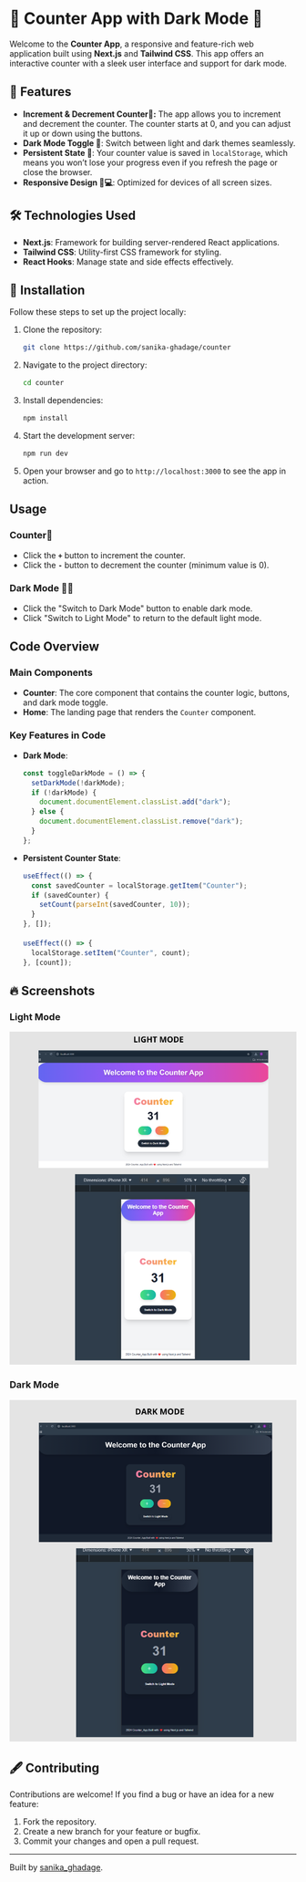 #  🎉 Counter App with Dark Mode 🌙

Welcome to the **Counter App**, a responsive and feature-rich web application built using **Next.js** and **Tailwind CSS**. This app offers an interactive counter with a sleek user interface and support for dark mode.

## 📜 Features

- **Increment & Decrement Counter🔢:** The app allows you to increment and decrement the counter. The counter starts at 0, and you can adjust it up or down using 
                                      the buttons.
- **Dark Mode Toggle 🌙**: Switch between light and dark themes seamlessly.
- **Persistent State 💾**: Your counter value is saved in `localStorage`, which means you won’t lose your progress even if you refresh the page or close the 
                            browser.
- **Responsive Design 📱💻**: Optimized for devices of all screen sizes.

## 🛠️ Technologies Used 

- **Next.js**: Framework for building server-rendered React applications.
- **Tailwind CSS**: Utility-first CSS framework for styling.
- **React Hooks**: Manage state and side effects effectively.

## 🚀 Installation

Follow these steps to set up the project locally:

1. Clone the repository:
   ```bash
   git clone https://github.com/sanika-ghadage/counter
   ```

2. Navigate to the project directory:
   ```bash
   cd counter
   ```

3. Install dependencies:
   ```bash
   npm install
   ```

4. Start the development server:
   ```bash
   npm run dev
   ```

5. Open your browser and go to `http://localhost:3000` to see the app in action.

## Usage

### Counter🔢 
- Click the **`+`** button to increment the counter.
- Click the **`-`** button to decrement the counter (minimum value is 0).

### Dark Mode 🌙🌞
- Click the "Switch to Dark Mode" button to enable dark mode.
- Click "Switch to Light Mode" to return to the default light mode.

## Code Overview

### Main Components

- **Counter**: The core component that contains the counter logic, buttons, and dark mode toggle.
- **Home**: The landing page that renders the `Counter` component.

### Key Features in Code

- **Dark Mode**:
  ```js
  const toggleDarkMode = () => {
    setDarkMode(!darkMode);
    if (!darkMode) {
      document.documentElement.classList.add("dark");
    } else {
      document.documentElement.classList.remove("dark");
    }
  };
  ```

- **Persistent Counter State**:
  ```js
  useEffect(() => {
    const savedCounter = localStorage.getItem("Counter");
    if (savedCounter) {
      setCount(parseInt(savedCounter, 10));
    }
  }, []);

  useEffect(() => {
    localStorage.setItem("Counter", count);
  }, [count]);
  ```

## 🔥 Screenshots

### Light Mode
![Light Mode Screenshot](public/image/LightMode.png)

### Dark Mode
![Dark Mode Screenshot](public/image/DarkMode.png)

## 🖋️ Contributing

Contributions are welcome! If you find a bug or have an idea for a new feature:

1. Fork the repository.
2. Create a new branch for your feature or bugfix.
3. Commit your changes and open a pull request.

---

Built by [sanika_ghadage](https://github.com/sanika-ghadage).

